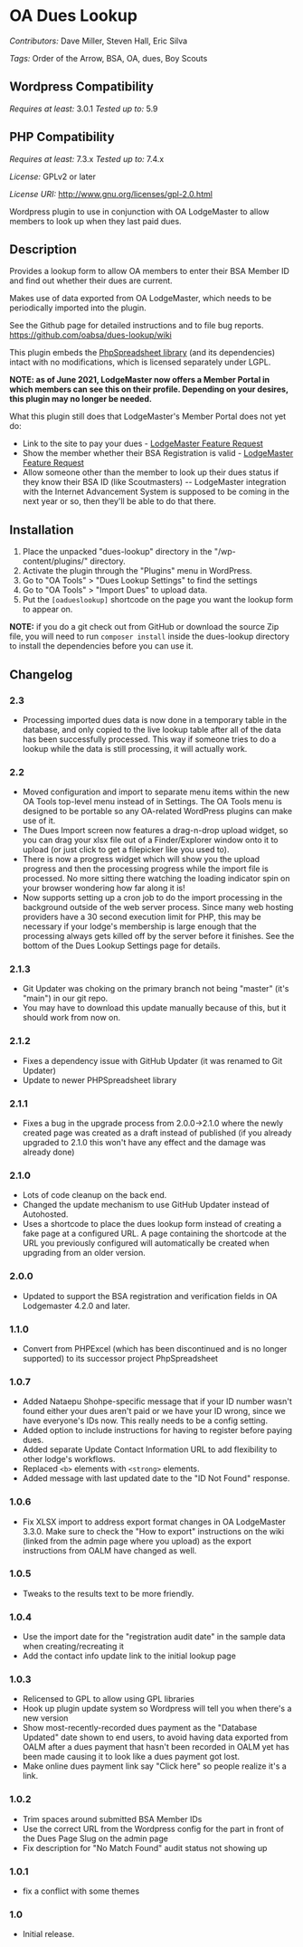 # OA Dues Lookup

*Contributors:* Dave Miller, Steven Hall, Eric Silva

*Tags:* Order of the Arrow, BSA, OA, dues, Boy Scouts

## Wordpress Compatibility

*Requires at least:* 3.0.1
*Tested up to:* 5.9

## PHP Compatibility

*Requires at least:* 7.3.x
*Tested up to:* 7.4.x

*License:* GPLv2 or later

*License URI:* http://www.gnu.org/licenses/gpl-2.0.html

Wordpress plugin to use in conjunction with OA LodgeMaster to allow members to look up when they last paid dues.

## Description

Provides a lookup form to allow OA members to enter their BSA Member ID and find out whether their dues are current.

Makes use of data exported from OA LodgeMaster, which needs to be periodically imported into the plugin.

See the Github page for detailed instructions and to file bug reports.
https://github.com/oabsa/dues-lookup/wiki

This plugin embeds the [PhpSpreadsheet library](https://github.com/PHPOffice/PhpSpreadsheet) (and its dependencies) intact with no modifications, which is licensed separately under LGPL.

**NOTE: as of June 2021, LodgeMaster now offers a Member Portal in which members can see this on their profile. Depending on your desires, this plugin may no longer be needed.**

What this plugin still does that LodgeMaster's Member Portal does not yet do:
* Link to the site to pay your dues - [LodgeMaster Feature Request](https://oalodgemaster.featureupvote.com/suggestions/187770/add-pay-dues-link-to-existing-council-systems-in-member-portal)
* Show the member whether their BSA Registration is valid - [LodgeMaster Feature Request](https://oalodgemaster.featureupvote.com/suggestions/279184/add-bsa-registration-status-and-last-checked-date-to-profile-page-in-member-port)
* Allow someone other than the member to look up their dues status if they know their BSA ID (like Scoutmasters) -- LodgeMaster integration with the Internet Advancement System is supposed to be coming in the next year or so, then they'll be able to do that there.

## Installation

1. Place the unpacked "dues-lookup" directory in the "/wp-content/plugins/" directory.
1. Activate the plugin through the "Plugins" menu in WordPress.
1. Go to "OA Tools" > "Dues Lookup Settings" to find the settings
1. Go to "OA Tools" > "Import Dues" to upload data.
1. Put the `[oadueslookup]` shortcode on the page you want the lookup form to appear on.

**NOTE:** if you do a git check out from GitHub or download the source Zip file, you will need to run `composer install` inside the dues-lookup directory to install the dependencies before you can use it.

## Changelog

### 2.3

* Processing imported dues data is now done in a temporary table in the database, and only copied to the live lookup table after all of the data has been successfully processed. This way if someone tries to do a lookup while the data is still processing, it will actually work.

### 2.2

* Moved configuration and import to separate menu items within the new OA Tools top-level menu instead of in Settings. The OA Tools menu is designed to be portable so any OA-related WordPress plugins can make use of it.
* The Dues Import screen now features a drag-n-drop upload widget, so you can drag your xlsx file out of a Finder/Explorer window onto it to upload (or just click to get a filepicker like you used to).
* There is now a progress widget which will show you the upload progress and then the processing progress while the import file is processed. No more sitting there watching the loading indicator spin on your browser wondering how far along it is!
* Now supports setting up a cron job to do the import processing in the background outside of the web server process. Since many web hosting providers have a 30 second execution limit for PHP, this may be necessary if your lodge's membership is large enough that the processing always gets killed off by the server before it finishes. See the bottom of the Dues Lookup Settings page for details.

### 2.1.3

* Git Updater was choking on the primary branch not being "master" (it's "main") in our git repo.
* You may have to download this update manually because of this, but it should work from now on.

### 2.1.2

* Fixes a dependency issue with GitHub Updater (it was renamed to Git Updater)
* Update to newer PHPSpreadsheet library

### 2.1.1

* Fixes a bug in the upgrade process from 2.0.0->2.1.0 where the newly created page was created as a draft instead of published (if you already upgraded to 2.1.0 this won't have any effect and the damage was already done)

### 2.1.0

* Lots of code cleanup on the back end.
* Changed the update mechanism to use GitHub Updater instead of Autohosted.
* Uses a shortcode to place the dues lookup form instead of creating a fake page at a configured URL. A page containing the shortcode at the URL you previously configured will automatically be created when upgrading from an older version.

### 2.0.0

* Updated to support the BSA registration and verification fields in OA Lodgemaster 4.2.0 and later.

### 1.1.0

* Convert from PHPExcel (which has been discontinued and is no longer
  supported) to its successor project PhpSpreadsheet

### 1.0.7

* Added Nataepu Shohpe-specific message that if your ID number wasn't found
  either your dues aren't paid or we have your ID wrong, since we have
  everyone's IDs now.  This really needs to be a config setting.
* Added option to include instructions for having to register before paying dues.
* Added separate Update Contact Information URL to add flexibility to other lodge's workflows.
* Replaced `<b>` elements with `<strong>` elements.
* Added message with last updated date to the "ID Not Found" response.

### 1.0.6

* Fix XLSX import to address export format changes in OA LodgeMaster 3.3.0.
  Make sure to check the "How to export" instructions on the wiki (linked from
  the admin page where you upload) as the export instructions from OALM have
  changed as well.

### 1.0.5

* Tweaks to the results text to be more friendly.

### 1.0.4

* Use the import date for the "registration audit date" in the sample data when creating/recreating it
* Add the contact info update link to the initial lookup page

### 1.0.3

* Relicensed to GPL to allow using GPL libraries
* Hook up plugin update system so Wordpress will tell you when there's a new version
* Show most-recently-recorded dues payment as the "Database Updated" date shown to end users, to avoid having data exported from OALM after a dues payment that hasn't been recorded in OALM yet has been made causing it to look like a dues payment got lost.
* Make online dues payment link say "Click here" so people realize it's a link.

### 1.0.2

* Trim spaces around submitted BSA Member IDs
* Use the correct URL from the Wordpress config for the part in front of the
  Dues Page Slug on the admin page
* Fix description for "No Match Found" audit status not showing up

### 1.0.1

* fix a conflict with some themes

### 1.0

* Initial release.
